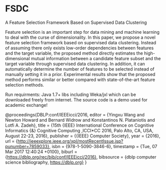 # FSDC
A Feature Selection Framework Based on Supervised  Data Clustering

Feature selection is an important step for data mining and machine learning to deal with the curse of dimensionality. In this paper, we propose a novel feature selection framework based on supervised data clustering. Instead of assuming there only exists low-order dependencies between features and the target variable, the proposed method directly estimates the high-dimensional mutual information between a candidate feature subset and the target variable through supervised data clustering. In addition, it can automatically determine the number of features to be selected instead of manually setting it in a prior. Experimental results show that the proposed method performs similar or better compared with state-of-the-art feature selection methods.


Run requirments:
Java 1.7+
libs including Weka/jxl which can be downloaded freely from internet.
The source code is a demo used for academic exchange!


@proceedings{DBLP:conf/IEEEicci/2016,
  editor    = {Yingxu Wang and
               Newton Howard and
               Bernard Widrow and
               Konstantinos N. Plataniotis and
               Lotfi A. Zadeh},
  title     = {15th {IEEE} International Conference on Cognitive Informatics {\&}
               Cognitive Computing ,ICCI*CC 2016, Palo Alto, CA, USA, August 22-23,
               2016},
  publisher = {{IEEE} Computer Society},
  year      = {2016},
  url       = {http://ieeexplore.ieee.org/xpl/mostRecentIssue.jsp?punumber=7859033},
  isbn      = {978-1-5090-3846-6},
  timestamp = {Tue, 07 Mar 2017 12:40:24 +0100},
  biburl    = {https://dblp.org/rec/bib/conf/IEEEicci/2016},
  bibsource = {dblp computer science bibliography, https://dblp.org}
}
